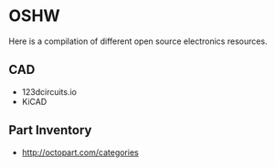 OSHW
====



Here is a compilation of different open source electronics resources.


## CAD 


* 123dcircuits.io
* KiCAD


## Part Inventory

* http://octopart.com/categories

